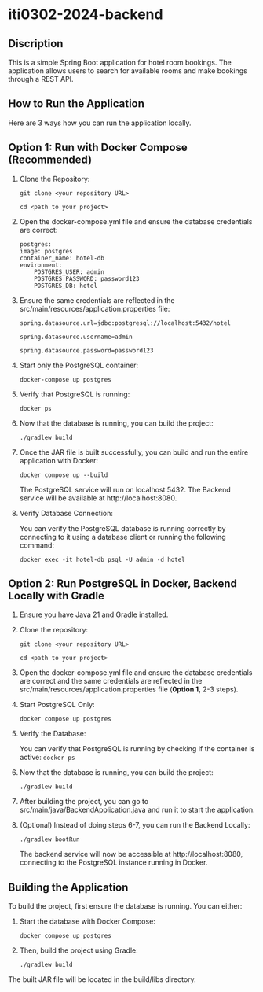 # iti0302-2024-backend



## Discription  
This is a simple Spring Boot application for hotel room bookings. 
The application allows users to search for available rooms and make bookings through a REST API.

## How to Run the Application

Here are 3 ways how you can run the application locally.

## Option 1: Run with Docker Compose (Recommended)

1. Clone the Repository:

    ```git clone <your repository URL>```

    ```cd <path to your project>```

2. Open the docker-compose.yml file and ensure the database credentials are correct:
    ```
    postgres:
    image: postgres
    container_name: hotel-db
    environment:
        POSTGRES_USER: admin
        POSTGRES_PASSWORD: password123
        POSTGRES_DB: hotel
    ```

3. Ensure the same credentials are reflected in the src/main/resources/application.properties file:

    ```spring.datasource.url=jdbc:postgresql://localhost:5432/hotel```

    ```spring.datasource.username=admin```

    ```spring.datasource.password=password123```

4. Start only the PostgreSQL container:
    
    ```docker-compose up postgres```

5. Verify that PostgreSQL is running:

    ```docker ps```

6. Now that the database is running, you can build the project:

    ```./gradlew build```


7. Once the JAR file is built successfully, you can build and run the entire application with Docker:

    ```docker compose up --build```

    The PostgreSQL service will run on localhost:5432.
    The Backend service will be available at http://localhost:8080.

8. Verify Database Connection:

    You can verify the PostgreSQL database is running correctly by connecting to it using a database client or running the following command:

    ```docker exec -it hotel-db psql -U admin -d hotel```


## Option 2: Run PostgreSQL in Docker, Backend Locally with Gradle

1. Ensure you have Java 21 and Gradle installed.  


2. Clone the repository:  

    ```git clone <your repository URL>```

    ```cd <path to your project>```

3. Open the docker-compose.yml file and ensure the database credentials are correct and the same credentials are reflected in the src/main/resources/application.properties file (**0ption 1**, 2-3 steps).

4. Start PostgreSQL Only:

    ```docker compose up postgres```

5. Verify the Database:

    You can verify that PostgreSQL is running by checking if the container is active:
    ```docker ps```

6. Now that the database is running, you can build the project:

    ```./gradlew build```

7. After building the project, you can go to src/main/java/BackendApplication.java and run it to start the application.

8. (Optional) Instead of doing steps 6-7, you can run the Backend Locally:

    ```./gradlew bootRun```

    The backend service will now be accessible at http://localhost:8080, connecting to the PostgreSQL instance running in Docker.


## Building the Application
To build the project, first ensure the database is running. You can either:

1. Start the database with Docker Compose:

    ```docker compose up postgres```

2. Then, build the project using Gradle:

    ```./gradlew build```

The built JAR file will be located in the build/libs directory.

